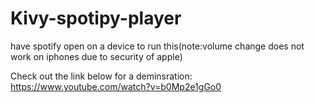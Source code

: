 # Kivy-spotipy-player
have spotify open on a device to run this(note:volume change does not work on iphones due to security of apple)

Check out the link below for a deminsration:
https://www.youtube.com/watch?v=b0Mp2e1gGo0

